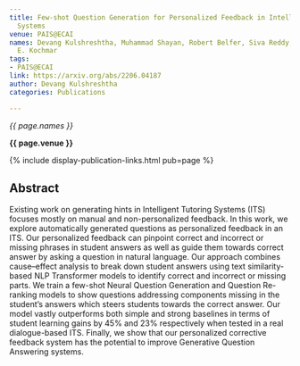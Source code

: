 ```yaml
---
title: Few-shot Question Generation for Personalized Feedback in Intelligent Tutoring
  Systems
venue: PAIS@ECAI
names: Devang Kulshreshtha, Muhammad Shayan, Robert Belfer, Siva Reddy, Iulian Serban,
  E. Kochmar
tags:
- PAIS@ECAI
link: https://arxiv.org/abs/2206.04187
author: Devang Kulshreshtha
categories: Publications

---
```


*{{ page.names }}*

**{{ page.venue }}**

{% include display-publication-links.html pub=page %}

## Abstract

Existing work on generating hints in Intelligent Tutoring Systems (ITS) focuses mostly on manual and non-personalized feedback. In this work, we explore automatically generated questions as personalized feedback in an ITS. Our personalized feedback can pinpoint correct and incorrect or missing phrases in student answers as well as guide them towards correct answer by asking a question in natural language. Our approach combines cause–effect analysis to break down student answers using text similarity-based NLP Transformer models to identify correct and incorrect or missing parts. We train a few-shot Neural Question Generation and Question Re-ranking models to show questions addressing components missing in the student’s answers which steers students towards the correct answer. Our model vastly outperforms both simple and strong baselines in terms of student learning gains by 45% and 23% respectively when tested in a real dialogue-based ITS. Finally, we show that our personalized corrective feedback system has the potential to improve Generative Question Answering systems.